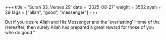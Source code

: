 +++
title = 'Surah 33, Verses 29'
date = '2025-08-27'
weight = 3562
ayah = 29
tags = ["allah", "good", "messenger"]
+++

But if you desire Allah and His Messenger and the ˹everlasting˺ Home of the Hereafter, then surely Allah has prepared a great reward for those of you who do good.”